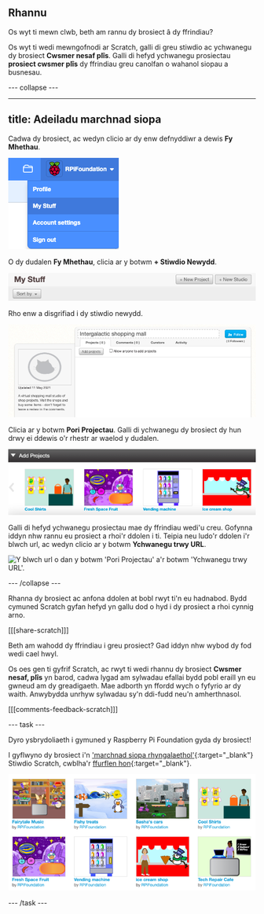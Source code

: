 ## Rhannu

Os wyt ti mewn clwb, beth am rannu dy brosiect â dy ffrindiau?

Os wyt ti wedi mewngofnodi ar Scratch, galli di greu stiwdio ac ychwanegu dy brosiect **Cwsmer nesaf plîs**. Galli di hefyd ychwanegu prosiectau **prosiect cwsmer plîs** dy ffrindiau greu canolfan o wahanol siopau a busnesau.

--- collapse ---

---
title: Adeiladu marchnad siopa
---

Cadwa dy brosiect, ac wedyn clicio ar dy enw defnyddiwr a dewis **Fy Mhethau**.

![y ddewislen naid o dan dy enw cyfrif ar y dde uchaf.](images/my-stuff-menu.png)

O dy dudalen **Fy Mhethau**, clicia ar y botwm **+ Stiwdio Newydd**.

![Y botwm llwyd 'Stiwdio Newydd' ar y dudalen 'Fy Mhethau'.](images/create-studio.png)

Rho enw a disgrifiad i dy stiwdio newydd.

![Y blwch enw ar frig y stiwdio a'r blwch disgrifiad ar ochr chwith y stiwdio.](images/naming-studio.png)

Clicia ar y botwm **Pori Projectau**. Galli di ychwanegu dy brosiect dy hun drwy ei ddewis o'r rhestr ar waelod y dudalen.

![Y neidlen 'Pori Projectau' ar waelod y dudalen gydag oriel o fân-luniau prosiectau. ](images/add-your-projects.png)

Galli di hefyd ychwanegu prosiectau mae dy ffrindiau wedi'u creu. Gofynna iddyn nhw rannu eu prosiect a rhoi'r ddolen i ti. Teipia neu ludo'r ddolen i'r blwch url, ac wedyn clicio ar y botwm **Ychwanegu trwy URL**.

![Y blwch url o dan y botwm 'Pori Projectau' a'r botwm 'Ychwanegu trwy URL'.](images/path.png)

--- /collapse ---

Rhanna dy brosiect ac anfona ddolen at bobl rwyt ti'n eu hadnabod. Bydd cymuned Scratch gyfan hefyd yn gallu dod o hyd i dy prosiect a rhoi cynnig arno.

[[[share-scratch]]]

Beth am wahodd dy ffrindiau i greu prosiect? Gad iddyn nhw wybod dy fod wedi cael hwyl.

Os oes gen ti gyfrif Scratch, ac rwyt ti wedi rhannu dy brosiect **Cwsmer nesaf, plîs** yn barod, cadwa lygad am sylwadau efallai bydd pobl eraill yn eu gwneud am dy greadigaeth. Mae adborth yn ffordd wych o fyfyrio ar dy waith. Anwybydda unrhyw sylwadau sy'n ddi-fudd neu'n amherthnasol.

[[[comments-feedback-scratch]]]

--- task ---

Dyro ysbrydoliaeth i gymuned y Raspberry Pi Foundation gyda dy brosiect!

I gyflwyno dy brosiect i'n ['marchnad siopa rhyngalaethol'](https://scratch.mit.edu/studios/29662180){:target="_blank"} Stiwdio Scratch, cwblha'r [ffurflen hon](https://form.raspberrypi.org/f/community-project-submissions){:target="_blank"}.

![Prosiectau siop enghreifftiol yn y stiwdio Scratch 'Marchnad siopa rhyngalaethol'.](images/studio-example.png)

--- /task ---
